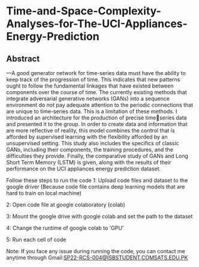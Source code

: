 # Time-and-Space-Complexity-Analyses-for-The-UCI-Appliances-Energy-Prediction
## Abstract
—A good generator network for time-series data must
have the ability to keep track of the progression of time. This
indicates that new patterns ought to follow the fundamental
linkages that have existed between components over the course of
time. The currently existing methods that integrate adversarial
generative networks (GANs) into a sequence environment do
not pay adequate attention to the periodic connections that are
unique to time-series data. This is a limitation of these methods.
I introduced an architecture for the production of precise timeseries data and presented it to the group. In order to create data
and information that are more reflective of reality, this model
combines the control that is afforded by supervised learning
with the flexibility afforded by an unsupervised setting. This
study also includes the specifics of classic GANs, including their
components, the training procedures, and the difficulties they
provide. Finally, the comparative study of GANs and Long Short
Term Memory (LSTM) is given, along with the results of their
performance on the UCI appliances energy prediction dataset.


Follow these steps to run the code
1: Upload code files and dataset to the google driver (Because code file contains deep learning models that are hard to train on local machine)

2: Open code file at google colaboratory (colab)

3: Mount the google drive with google colab and set the path to the dataset

4: Change the runtime of google colab to 'GPU'

5: Run each cell of code 

Note: If you face any issue during running the code, you can contact me anytime through Gmail:SP22-RCS-004@ISBSTUDENT.COMSATS.EDU.PK
